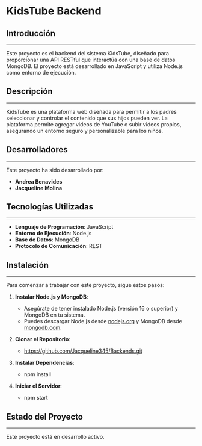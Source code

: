 # KidsTube Backend

## Introducción
-----------

Este proyecto es el backend del sistema KidsTube, diseñado para proporcionar una API RESTful que interactúa con una base de datos MongoDB. El proyecto está desarrollado en JavaScript y utiliza Node.js como entorno de ejecución.

## Descripción
-----------

KidsTube es una plataforma web diseñada para permitir a los padres seleccionar y controlar el contenido que sus hijos pueden ver. La plataforma permite agregar videos de YouTube o subir videos propios, asegurando un entorno seguro y personalizable para los niños.

## Desarrolladores
--------------

Este proyecto ha sido desarrollado por:

- **Andrea Benavides**
- **Jacqueline Molina**

## Tecnologías Utilizadas
-------------------------

- **Lenguaje de Programación**: JavaScript
- **Entorno de Ejecución**: Node.js
- **Base de Datos**: MongoDB
- **Protocolo de Comunicación**: REST

## Instalación
--------------

Para comenzar a trabajar con este proyecto, sigue estos pasos:

1. **Instalar Node.js y MongoDB**:
   - Asegúrate de tener instalado Node.js (versión 16 o superior) y MongoDB en tu sistema.
   - Puedes descargar Node.js desde [nodejs.org](https://nodejs.org/) y MongoDB desde [mongodb.com](https://www.mongodb.com/).

2. **Clonar el Repositorio**:
    - https://github.com/Jacqueline345/Backends.git

3. **Instalar Dependencias**:
    - npm install

4. **Iniciar el Servidor**:
    - npm start

## Estado del Proyecto
----------------------
Este proyecto está en desarrollo activo.